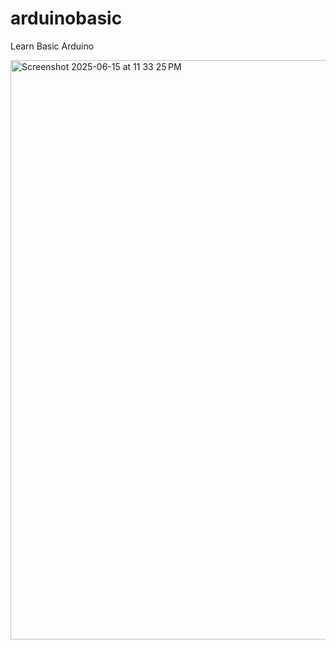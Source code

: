 # arduinobasic
Learn Basic Arduino

<img width="927" alt="Screenshot 2025-06-15 at 11 33 25 PM" src="https://github.com/user-attachments/assets/42d2f631-8661-4015-8cbc-9fdd3a8dca3d" />
